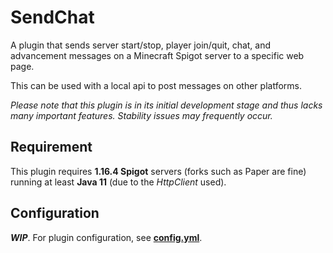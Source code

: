 # SendChat

A plugin that sends server start/stop, player join/quit, chat, and advancement messages on a Minecraft Spigot server to a specific web page.

This can be used with a local api to post messages on other platforms.

*Please note that this plugin is in its initial development stage and thus lacks many important features. Stability issues may frequently occur.*

## Requirement

This plugin requires **1.16.4 Spigot** servers (forks such as Paper are fine) running at least **Java 11** (due to the *HttpClient* used). 

## Configuration

***WIP***. For plugin configuration, see [**config.yml**](src/main/resources/config.yml).
